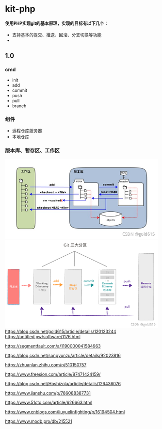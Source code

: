 # kit-php
#### 使用PHP实现git的基本原理，实现的目标有以下几个：
* 支持基本的提交、推送、回滚、分支切换等功能
* 


## 1.0
### cmd
<ul>
<li>init</li>
<li>add</li>
<li>commit</li>
<li>push</li>
<li>pull</li>
<li>branch</li>
</ul>

### 组件
<ul>
<li>远程仓库服务器</li>
<li>本地仓库</li>
</ul>

### 版本库、暂存区、工作区
![img.png](doc/img_1.png)
![img.png](doc/img1.png)
https://blog.csdn.net/gold615/article/details/120123244
https://untitled.pw/software/1176.html

https://segmentfault.com/a/1190000041584963

https://blog.csdn.net/songyunzu/article/details/92023816

https://zhuanlan.zhihu.com/p/510150757

https://www.freesion.com/article/87471424159/

https://blog.csdn.net/Hoshizola/article/details/126436076

https://www.jianshu.com/p/786088387731

https://www.51cto.com/article/626663.html

https://www.cnblogs.com/liuyuelinfighting/p/16194504.html

https://www.modb.pro/db/215521
